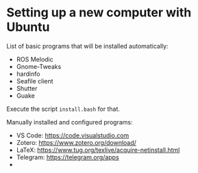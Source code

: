 # Setting up a new computer with Ubuntu

List of basic programs that will be installed automatically:

* ROS Melodic
* Gnome-Tweaks
* hardinfo
* Seafile client
* Shutter
* Guake

Execute the script `install.bash` for that.

Manually installed and configured programs:

* VS Code: https://code.visualstudio.com
* Zotero: https://www.zotero.org/download/
* LaTeX: https://www.tug.org/texlive/acquire-netinstall.html
* Telegram: https://telegram.org/apps
* 